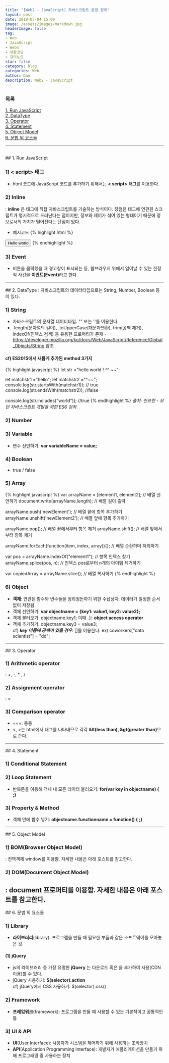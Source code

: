 ```yaml
---
title: "[Web2 - JavaScript] 자바스크립트 문법 정리"
layout: post
date: 2018-05-04 15:09
image: /assets/images/markdown.jpg
headerImage: false
tag:
- Web
- JavaScript
- Webn
- 생활코딩
- 강의노트
star: false
category: blog
categories: Web
author: Dan
description: Web2 - JavaScript
---
```


### 목록
<a href="#one">1. Run JavaScript</a><br>
<a href="#two">2. DataType</a><br>
<a href="#three">3. Operator</a><br>
<a href="#four">4. Statement</a><br>
<a href="#five">5. Object Model</a><br>
<a href="#six">6. 문법 외 요소들</a>

---
<br>
<div id="one"></div>
## 1. Run JavaScript

### 1) < script> 태그
* html 코드에 JavaScript 코드를 추가하기 위해서는 <span class="evidence-purple">**< script> 태그**</span>를 이용한다.

### 2) Inline
: **inline** 은 태그에 직접 자바스크립트를 기술하는 방식이다. 장점은 태그에 연관된 스크립트가 명시적으로 드러난다는 점이지만, 정보와 제어가 섞여 있는 형태이기 때문에 정보로서의 가치가 떨어진다는 단점이 있다.
* 예시코드
{% highlight html %}
<!DOCTYPE html>
<html>
<body>
    <input type="button" onclick="alert('Hello world')" value="Hello world" />
</body>
</html>
{% endhighlight %}

### 3) Event
* 버튼을 클릭했을 때 경고창이 표시되는 등, 웹브라우저 위에서 일어날 수 있는 한정적 사건을 <span class="evidence-purple">**이벤트(Event)**</span>라고 한다.

---
<div id="two"></div>
## 2. DataType
: 자바스크립트의 데이터타입으로는 String, Number, Boolean 등이 있다.

### 1) String
* 자바스크립트의 문자열 데이터타입. "" 또는 ''를 이용한다.
* .length(문자열의 길이), .toUpperCase(대문자변환), trim(공백 제거), indexOf(인덱스 검색) 등 유용한 프로퍼티가 존재 - https://developer.mozilla.org/ko/docs/Web/JavaScript/Reference/Global_Objects/String 참조

#### cf) ES2015에서 새롭게 추가된 method 3가지
{% highlight javascript %}
let str ="hello world ! ^^ ~~";

let matchstr1 ="hello";
let matchstr2 ="^~~";
console.log(str.startsWith(matchstr1)); // true
console.log(str.endsWith(matchstr2)); //false

console.log(str.includes("world")); //true
{% endhighlight %}
*출처: 인프런 - 모던 자바스크립트 개발을 위한 ES6 강좌*

### 2) Number

### 3) Variable
* 변수 선언하기: <span class="evidence-purple">**var variableName = value;**</span>

### 4) Boolean
* true / false

### 5) Array
{% highlight javascript %}
var arrayName = [element1, element2]; // 배열 선언하기
document.write(arrayName.length); // 배열 길이 출력

arrayName.push('newElement'); // 배열 끝에 항목 추가하기
arrayName.unshift('newElement2'); // 배열 앞에 항목 추가하기

arrayName.pop(); // 배열 끝에서부터 항목 제거
arrayName.shift(); // 배열 앞에서부터 항목 제거

arrayName.forEach(function(item, index, array)){}; // 배열 순환하며 처리하기

var pos = arrayName.indexOf("element1"); // 항목 인덱스 찾기
arrayName.splice(pos, n); // 인덱스 pos로부터 n개의 아이템 제거하기

var copiedArray = arrayName.slice(); // 배열 복사하기
{% endhighlight %}

### 6) Object
* **객체**: 연관된 함수와 변수들을 정리정돈하기 위한 수납상자. 데이터가 일정한 순서 없이 저장됨
* 객체 선언하기: <span class="evidence-purple">**var objectname = {key1: value1, key2: value2};**</span>
* 객체 불러오기: objectname.key1; 이때 .는 **object access operator**
* 객체 추가하기: objectname.key3 = value3;<br>
cf) ***key 이름에 공백이 있을 경우***: []를 이용한다. ex) <span class="evidence-purple">coworkers["data scientist"] = "dd";</span>

---
<div id="three"></div>
## 3. Operator

### 1) Arithmetic operator
: +, -, * , /

### 2) Assignment operator
: =

### 3) Comparison operator
* ===: 동등
* <, >는 html에서 태그를 나타내므로 각각 <span class="evidence-purple">**&lt(less than), &gt(greater than)**</span>으로 쓴다.

---
<div id="four"></div>
## 4. Statement

### 1) Conditional Statement

### 2) Loop Statement
* 반복문을 이용해 객체 내 모든 데이터 불러오기: <span class="evidence-purple">**for(var key in objectname) { ;}**</span>

### 3) Property & Method
* 객체 안에 함수 넣기: <span class="evidence-purple">**objectname.functionname = function() { ;}**</span>

---
<div id="five"></div>
## 5. Object Model

### 1) BOM(Browser Object Model)
: 전역객체 window를 이용함. 자세한 내용은 아래 포스트를 참고한다.

### 2) DOM(Document Object Model)
: document 프로퍼티를 이용함. 자세한 내용은 아래 포스트를 참고한다.
---
<div id="six"></div>
## 6. 문법 외 요소들

### 1) Library
* **라이브러리**(library): 프로그램을 만들 때 필요한 부품과 같은 소프트웨어를 모아놓은 것.

#### (1) jQuery
* js의 라이브러리 중 가장 유명한 **jQuery** 는 다운로드 혹은 <script
  src="https://code.jquery.com/jquery-3.3.1.min.js"
  integrity="sha256-FgpCb/KJQlLNfOu91ta32o/NMZxltwRo8QtmkMRdAu8="
  crossorigin="anonymous"></script> 을 추가하여 사용(CDN 이용)할 수 있다.
* jQuery 사용하기: <span class="evidence-purple">**$(selector).action**</span> <br>
 cf) jQuery에서 CSS 사용하기: $(selector).css()

### 2) Framework
* **프래임워크**(framework): 프로그램을 만들 때 사용할 수 있는 기본적이고 공통적인 틀

### 3) UI & API
* **UI**(User Interface): 사용자가 시스템을 제어하기 위해 사용하는 조작장치
* **API**(Application Programming Interface): 개발자가 애플리케이션을 만들기 위해 프로그래밍 중 사용하는 장치
